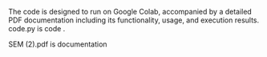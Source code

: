 The code is designed to run on Google Colab, accompanied by a detailed PDF documentation including its functionality, usage, and execution results.
code.py is code  .  

SEM (2).pdf is documentation
